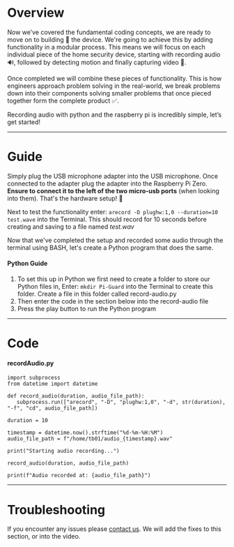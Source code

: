 # Overview
Now we’ve covered the fundamental coding concepts, we are ready to move on to building 👷 the device. We're going to achieve this by adding functionality in a modular process. This means we will focus on each individual piece of the home security device, starting with recording audio 🔊, followed by detecting motion and finally capturing video 🎥.

Once completed we will combine these pieces of functionality. This is how engineers approach problem solving in the real-world, we break problems down into their components solving smaller problems that once pieced together form the complete product ✅.

Recording audio with python and the raspberry pi is incredibly simple, let’s get started!

---
# Guide
Simply plug the USB microphone adapter into the USB microphone. Once connected to the adapter plug the adapter into the Raspberry Pi Zero. **Ensure to connect it to the left of the two micro-usb ports** (when looking into them). That's the hardware setup! 🙌

Next to test the functionality enter:
`arecord -D plughw:1,0 --duration=10 test.wave` into the Terminal. This should record for 10 seconds before creating and saving to a file named *test.wav*

Now that we've completed the setup and recorded some audio through the terminal using BASH, let's create a Python program that does the same.

#### Python Guide
1. To set this up in Python we first need to create a folder to store our Python files in, Enter:
`mkdir Pi-Guard` into the Terminal to create this folder. Create a file in this folder called record-audio.py
2. Then enter the code in the section below into the record-audio file
3. Press the play button to run the Python program

---
# Code
#### recordAudio.py
```
import subprocess
from datetime import datetime

def record_audio(duration, audio_file_path):
   subprocess.run(["arecord", "-D", "plughw:1,0", "-d", str(duration), "-f", "cd", audio_file_path])

duration = 10

timestamp = datetime.now().strftime("%d-%m-%H:%M")
audio_file_path = f"/home/tb01/audio_{timestamp}.wav"

print("Starting audio recording...")

record_audio(duration, audio_file_path)

print(f"Audio recorded at: {audio_file_path}")
```

---
# Troubleshooting
If you encounter any issues please [contact us](https://jambyte.io/contact). We will add the fixes to this section, or into the video.